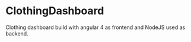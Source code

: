 # ClothingDashboard
Clothing dashboard build with angular 4 as frontend and NodeJS used as backend.
